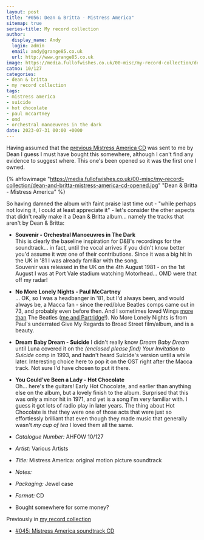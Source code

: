 ```yaml
---
layout: post
title: "#056: Dean & Britta - Mistress America"
sitemap: true
series-title: My record collection
author:
  display_name: Andy
  login: admin
  email: andy@grange85.co.uk
  url: http://www.grange85.co.uk
image: https://media.fullofwishes.co.uk/00-misc/my-record-collection/dean-and-britta-mistress-america-cd-opened.jpg
catno: 10/127
categories:
- dean & britta
- my record collection
tags:
- mistress america
- suicide
- hot chocolate
- paul mccartney
- omd
- orchestral manoeuvres in the dark
date: 2023-07-31 00:00 +0000
---
```

Having assumed that the [previous Mistress America CD](/2023/06/22/my-record-collection-045-mistress-america-soundtrack-cd/) was sent to me by Dean I guess I must have bought this somewhere, although I can't find any evidence to suggest where. This one's been opened so it was the first one I owned.

{% ahfowimage "https://media.fullofwishes.co.uk/00-misc/my-record-collection/dean-and-britta-mistress-america-cd-opened.jpg" "Dean & Britta - Mistress America" %}

So having damned the album with faint praise last time out - "while perhaps not loving it, I could at least appreciate it" - let's consider the other aspects that didn't really make it a Dean & Britta album... namely the tracks that aren't by Dean & Britta:

 - __Souvenir - Orchestral Manoeuvres in The Dark__  
   This is clearly the baseline inspiration for D&B's recordings for the soundtrack... in fact, until the vocal arrives if you didn't know better you'd assume it _was_ one of their contributions. Since it was a big hit in the UK in '81 I was already familiar with the song.  
   Souvenir was released in the UK on the 4th August 1981 - on the 1st August I was at Port Vale stadium watching Motorhead... OMD were that off my radar!

 - __No More Lonely Nights - Paul McCartney__  
   ... OK, so I was a headbanger in '81, but I'd always been, and would always be, a Macca fan - since the red/blue Beatles comps came out in 73, and probably even before then. And I sometimes loved Wings [more than](https://www.youtube.com/watch?v=_dbYxAr697w) The Beatles ([me and Partridge](https://www.youtube.com/watch?v=tyZspqjtG2k)!). No More Lonely Nights is from Paul's underrated Give My Regards to Broad Street film/album, and is a beauty.

 - __Dream Baby Dream - Suicide__
   I didn't really know _Dream Baby Dream_ until Luna covered it on the _(enclosed please find) Your Invitation to Suicide_ comp in 1993, and hadn't heard Suicide's version until a while later. Interesting choice here to pop it on the OST right after the Macca track. Not sure I'd have chosen to put it there.

 - __You Could've Been a Lady - Hot Chocolate__  
   Oh... here's the guitars! Early Hot Chocolate, and earlier than anything else on the album, but a lovely finish to the album. Surprised that this was only a minor hit in 1971, and yet is a song I'm very familiar with. I guess it got lots of radio play in later years. The thing about Hot Chocolate is that they were one of those acts that were just so effortlessly brilliant that even though they made music that generally wasn't _my cup of tea_ I loved them all the same.

 - *Catalogue Number:* AHFOW 10/127
 - *Artist:* Various Artists
 - *Title:* Mistress America: original motion picture soundtrack
 - *Notes:* 
 - *Packaging:* Jewel case
 - *Format:* CD
 - Bought somewhere for some money?
   
Previously in [my record collection](/category/my-record-collection/)
 - [#045: Mistress America soundtrack CD](/2023/06/22/my-record-collection-045-mistress-america-soundtrack-cd/)
